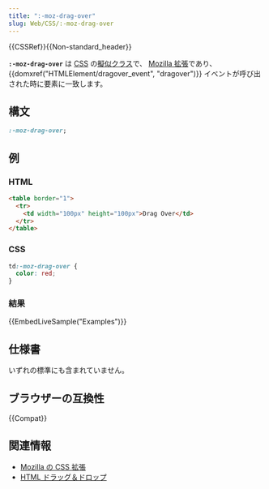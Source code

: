 ```yaml
---
title: ":-moz-drag-over"
slug: Web/CSS/:-moz-drag-over
---
```


{{CSSRef}}{{Non-standard_header}}

**`:-moz-drag-over`** は [CSS](/ja/docs/Web/CSS) の[擬似クラス](/ja/docs/Web/CSS/Pseudo-classes)で、 [Mozilla 拡張](/ja/docs/Web/CSS/Mozilla_Extensions)であり、 {{domxref("HTMLElement/dragover_event", "dragover")}} イベントが呼び出された時に要素に一致します。

## 構文

```css
:-moz-drag-over;
```

## 例

### HTML

```html
<table border="1">
  <tr>
    <td width="100px" height="100px">Drag Over</td>
  </tr>
</table>
```

### CSS

```css
td:-moz-drag-over {
  color: red;
}
```

### 結果

{{EmbedLiveSample("Examples")}}

## 仕様書

いずれの標準にも含まれていません。

## ブラウザーの互換性

{{Compat}}

## 関連情報

- [Mozilla の CSS 拡張](/ja/docs/Web/CSS/Mozilla_Extensions)
- [HTML ドラッグ＆ドロップ](/ja/docs/Web/API/HTML_Drag_and_Drop_API)
